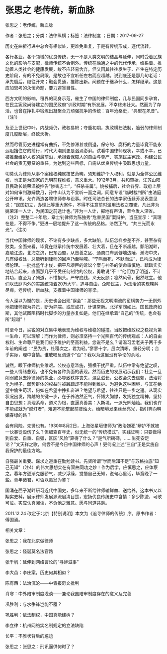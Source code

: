 # 张思之  老传统，新血脉  
  
张思之：老传统，新血脉  
作者：张思之；分类：法律纵横；标签：法律制度 ；日期：2017-09-27  
历史在曲折行进中总会有相似处，更难免重复，于是有传统形成，逐代流转。  
各行各业，各个领域的优良传统，无一不是人类文明的结晶与延伸，同时受着民族文化的影响与支配，律师传统不会例外。传统在融通之中的代代传承，维系着、推动着人类社会的健康发展，故不应轻易舍弃。但又因其往往发生于、产生在特定历史阶段，有的不免局限，是故也不宜听任左右而应超越。说到底还是那几句老话：承先启后，继往开来；融会贯通，推陈出新。问题在于继承什么，怎样继承。这是应加思考的永恒命题，要力避盲目性。  
西方文明的影响，租界的现身示范，催生了中国的律师制度，几与民国同步孕育，在民主宪政尚待建立的国民政府“训政时期”有所发展，不幸终未壮大。然而为了存活，也曾在挣扎中锻炼出凝聚合力顽强抗争的传统：百年沧桑史，“典型在夙昔”。（注1）  
及至上世纪中叶，内战频仍，政权易帜；夺鹿初期，执政横扫法制，脆弱的律师制度几度断层，终致夭折。  
然而尽管历史进程常有曲折，不免停滞甚或倒退，保守的、腐朽的力量毕竟不能永远阻挡住它的前行，时代大潮则更是汹涌澎湃。试看中国律师现状，幸或不幸，已被推至维护人权的最前沿，承担着保障人的自由与尊严、实施民主宪政、构建公民社会的责无旁贷的重任。为达到这些目标，自需从优良传统中吸取思想力量。  
切莫认为律师从事个案维权纯属技艺范畴。须知维护个人权利，就是为全体公民维权，也正是为国家的光明前程维权，意义重大。1912年3月，共和肇始，江苏山阳县民政长姚荣泽被控告“惨害志士”，“枉杀亲属”。姚被捕后，社会各界、政府上层对如何审判激辩数月，孙中山认为不宜听一面之词，同意专设“临时裁判所”由法庭公开审讯，允许两造各聘律师参与讼事。时任司法总长的法学家伍廷芳发表意见说：“民国初立，办理此等重大案件，不得不注意前时滥用法权之覆辙，凡此非为姚荣泽一人计，为民国之前途计也。”非为一人计，掷地有声语，至今发人深省。（注2）整整二十年后，章士钊律师为陈独秀“危害民国”案辩护，当庭宣示：“真理在是，不得不争。”更进一层地提升了这一传统的品格。浩然正气，“共三光而永光”。（注3）  
当代中国律师的现状，不论有多少缺点，多大缺陷，队伍怎样参差不齐，甚至杂有败类，全面来看，毕竟在继承传统中发展着、壮大着，且在不断超越。鄱阳湖畔，嘉陵江边，北海之滨，巴东西蜀，从首善之区、通商口岸到僻壤边陲、渤海中央，凡有侵权处，总能听到律师的回声乃至呐喊。“宁鸣而死，不默而生”，已构成为律师伦理。一批批盛年才俊，把平凡艰巨的诉讼个案与神圣的使命审慎地、踏踏实实地结合起来，直面那几乎不受任何制约的公权，勇敢说“不！”他们为了明道，不计其功，直至为了殉道，不惜捐头。严守底线，义无反顾；凛然风骨，傲然屹立。他们以法庭内外的实践统领着20万大军，追寻自由，企盼民主，为法治的实现鞠躬尽瘁。老传统，新血脉，支撑着中国律师的脊梁。  
令人深以为憾的是，历史也会出现“误会”：那些无视文明潮流的蛮横势力一无例外地把律师视为异己，断为异端。或压或打，计谋常新。北洋军阀如此，国民政府如斯，其他试图阻挡时代脚步的力量亦复如是。他们在继承着“自己的”传统，也会有所“超越”！  
时至今日，尖锐的对立集中地表现为维权与维稳的碰撞。当政把维政权之稳视为第一生命，可以理解；而作为律师，则必须坚持一个光照百代的传统观点：人的自由权利、生命尊严是我们应予维护的至高利益。您说不是么？请温习孟老夫子两千多年前的阐述：“民为贵，社稷次之，君为轻。”寥寥十字，层次清晰，重轻分明；合乎实际，理中含情。谁敢唱反调道个“否”？我以为这里没有争论的余地。  
诚然，眼下律师执业维艰。公权恣意滥施，强横干扰严重。队伍中常有绝望之叹，一些人情绪悲观，也不免有各种负面的表现。然而历史的发展昭示我们：社会一旦削弱或竟去掉律师的执业，必导致秩序丧失，混乱滋长，公权会失去信赖，法治将化为幌子，弱势群体的权益时被践踏却不能得到维护。为避免这种困境，与其在绝望中偷生苟活，何如在希望中挣扎奋进？绝望与希望，往往只是一步之遥。从现实状况出发，跨越的关键一步，在于养浩然正气，怀博大胸襟，发扬独立精神，坚持自由思想；真理系命，道义为根，直逼真善美：入斯境，一派光辉灿灿。我们也许不能成就为“燃灯者”，难道不能擎起前贤烛火，给暗境发来丝丝亮光，指引奔向明媚春绿的路？  
会有风险。先贤也有。1930年8月2日，上海张星垣律师为“政治嫌犯”辩护不就被一伙暴徒殴伤了么？但细查百年史，似无统一的“传统模式”。实践证明：只要做得到自爱、自重、自强，区区“风险”算得了什么？“是气所磅礴，……生死安足论？”文天祥之歌，何尝不是今日中国律师的心声！更何况上述“三自”正是实施自我保护的最佳方略。  
自强最关重要。谋求之道重在勤勉读书。先贤所谓“学而后知不足”与苏格拉底“知己无知”（注4）的伟大思想实在有双曲同功之妙！作为后学，应慎思之，应体察之。暮年方逐渐克服骄气，减少浮躁，觉悟自己无知，说句心里话，毕竟晚了一些。青年诸君，可否以愚翁为鉴？  
国涌在西子湖畔研习近代中国史，多年来不断给律师输鲜血、送给养，这本书又以翔实史料，展示律师发展源流眉清目楚，宏扬优良传统史中含情：多少陈迹，可歌可泣。实应认真阅读，不负他之雅意。愿与同道共勉。  
2011.12.24 改定于北京【特别说明】本文为《追寻律师的传统》序，原书作者：傅国涌。  
  
相关文章：  
张思之：我在北京做律师  
张思之：怪诞莫名法官路  
张千帆：延伸到网络言论的“寻衅滋事”  
李大苗：李庄案，历史何其相似？  
陈有西：法治沉沦——中青报奇文批判  
肖寒：中外陪审制度浅谈——兼论我国陪审制度存在的意义及完善  
巩胜利：与水争锋岂能不覆？  
巩胜利：依法制权，中国真能建树？  
李立律：杭州网络实名制规定的立法缺陷  
长平：不雅状背后的尴尬  
张思之：张思之：刑讯逼供何时了？
